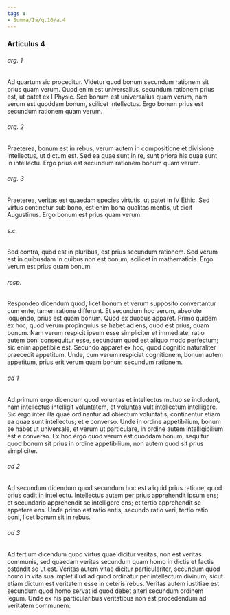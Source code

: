 ```yaml
---
tags : 
- Summa/Ia/q.16/a.4
---
```


### Articulus 4

###### arg. 1
Ad quartum sic proceditur. Videtur quod bonum secundum rationem sit prius quam verum. Quod enim est universalius, secundum rationem prius est, ut patet ex I Physic. Sed bonum est universalius quam verum, nam verum est quoddam bonum, scilicet intellectus. Ergo bonum prius est secundum rationem quam verum.

###### arg. 2
Praeterea, bonum est in rebus, verum autem in compositione et divisione intellectus, ut dictum est. Sed ea quae sunt in re, sunt priora his quae sunt in intellectu. Ergo prius est secundum rationem bonum quam verum.

###### arg. 3
Praeterea, veritas est quaedam species virtutis, ut patet in IV Ethic. Sed virtus continetur sub bono, est enim bona qualitas mentis, ut dicit Augustinus. Ergo bonum est prius quam verum.

###### s.c.
Sed contra, quod est in pluribus, est prius secundum rationem. Sed verum est in quibusdam in quibus non est bonum, scilicet in mathematicis. Ergo verum est prius quam bonum.

###### resp.
Respondeo dicendum quod, licet bonum et verum supposito convertantur cum ente, tamen ratione differunt. Et secundum hoc verum, absolute loquendo, prius est quam bonum. Quod ex duobus apparet. Primo quidem ex hoc, quod verum propinquius se habet ad ens, quod est prius, quam bonum. Nam verum respicit ipsum esse simpliciter et immediate, ratio autem boni consequitur esse, secundum quod est aliquo modo perfectum; sic enim appetibile est. Secundo apparet ex hoc, quod cognitio naturaliter praecedit appetitum. Unde, cum verum respiciat cognitionem, bonum autem appetitum, prius erit verum quam bonum secundum rationem.

###### ad 1
Ad primum ergo dicendum quod voluntas et intellectus mutuo se includunt, nam intellectus intelligit voluntatem, et voluntas vult intellectum intelligere. Sic ergo inter illa quae ordinantur ad obiectum voluntatis, continentur etiam ea quae sunt intellectus; et e converso. Unde in ordine appetibilium, bonum se habet ut universale, et verum ut particulare, in ordine autem intelligibilium est e converso. Ex hoc ergo quod verum est quoddam bonum, sequitur quod bonum sit prius in ordine appetibilium, non autem quod sit prius simpliciter.

###### ad 2
Ad secundum dicendum quod secundum hoc est aliquid prius ratione, quod prius cadit in intellectu. Intellectus autem per prius apprehendit ipsum ens; et secundario apprehendit se intelligere ens; et tertio apprehendit se appetere ens. Unde primo est ratio entis, secundo ratio veri, tertio ratio boni, licet bonum sit in rebus.

###### ad 3
Ad tertium dicendum quod virtus quae dicitur veritas, non est veritas communis, sed quaedam veritas secundum quam homo in dictis et factis ostendit se ut est. Veritas autem vitae dicitur particulariter, secundum quod homo in vita sua implet illud ad quod ordinatur per intellectum divinum, sicut etiam dictum est veritatem esse in ceteris rebus. Veritas autem iustitiae est secundum quod homo servat id quod debet alteri secundum ordinem legum. Unde ex his particularibus veritatibus non est procedendum ad veritatem communem.


